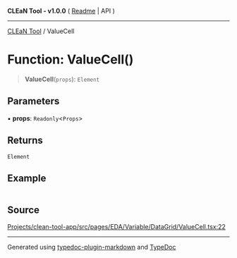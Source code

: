 **CLEaN Tool - v1.0.0** ( [Readme](../README.md) \| API )

***

[CLEaN Tool](../exports.md) / ValueCell

# Function: ValueCell()

> **ValueCell**(`props`): `Element`

## Parameters

▪ **props**: `Readonly`\<`Props`\>

## Returns

`Element`

## Example

```ts

```

## Source

[Projects/clean-tool-app/src/pages/EDA/Variable/DataGrid/ValueCell.tsx:22](https://github.com/yuckyh/clean-tool-app/)

***

Generated using [typedoc-plugin-markdown](https://www.npmjs.com/package/typedoc-plugin-markdown) and [TypeDoc](https://typedoc.org/)
